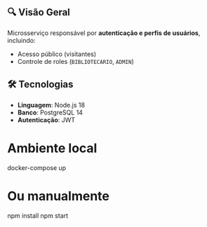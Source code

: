 ## 🔍 Visão Geral
Microsserviço responsável por **autenticação e perfis de usuários**, incluindo:
- Acesso público (visitantes)
- Controle de roles (`BIBLIOTECARIO`, `ADMIN`)

## 🛠 Tecnologias
- **Linguagem**: Node.js 18
- **Banco**: PostgreSQL 14
- **Autenticação**: JWT

# Ambiente local
docker-compose up

# Ou manualmente
npm install
npm start